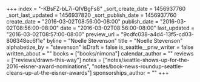 +++
index = "-KBsFZ-bL7i-QIVBgFs8"
_sort_create_date = 1456937760
_sort_last_updated = 1456937820
_sort_publish_date = 1456937760
create_date = "2016-03-02T08:56:00-08:00"
publish_date = "2016-03-02T08:56:00-08:00"
date = "2016-03-02T08:56:00-08:00"
last_updated = "2016-03-02T08:57:00-08:00"
preview_url = "9cdfc038-a4d4-13f5-cd03-806348ec6f1e"
byline = "Noelle Stevenson"
title = "Noelle Stevenson"
alphabetize_by = "stevenson"
isDraft = false
is_seattle__pnw_writer = false
written_about = ""
books = ["books/nimona"]
calendar_author = ""
reviews = ["reviews/drawn-this-way"]
notes = ["notes/seattle-shows-up-for-the-2016-eisner-award-nominations", "notes/book-news-roundup-seattle-cleans-up-at-the-eisner-awards"]
sponsorships_author = ""
+++
